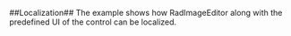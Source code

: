 ##Localization##
The example shows how RadImageEditor along with the predefined UI of the control can be localized.